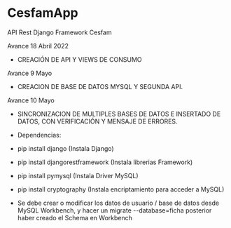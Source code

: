 # CesfamApp
API Rest Django Framework Cesfam


Avance 18 Abril 2022

- CREACIÓN DE API Y VIEWS DE CONSUMO

Avance 9 Mayo

- CREACION DE BASE DE DATOS MYSQL Y SEGUNDA API.

Avance 10 Mayo

- SINCRONIZACION DE MULTIPLES BASES DE DATOS E INSERTADO DE DATOS, CON VERIFICACIÓN Y MENSAJE DE ERRORES.

* Dependencias:

* pip install django (Instala Django)
* pip install djangorestframework (Instala librerias Framework)
* pip install pymysql (Instala Driver MySQL)
* pip install cryptography (Instala encriptamiento para acceder a MySQL)

* Se debe crear o modificar los datos de usuario / base de datos desde MySQL Workbench, y hacer un migrate --database=ficha posterior haber creado el Schema en Workbench




